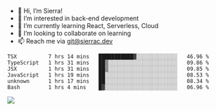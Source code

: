 - 👋 Hi, I’m Sierra!
- 👀 I’m interested in back-end development
- 🌱 I’m currently learning React, Serverless, Cloud
- 💞️ I’m looking to collaborate on learning
- 📫 Reach me via git@sierrac.dev

<!--START_SECTION:waka-->

```text
TSX          7 hrs 14 mins   ███████████▓░░░░░░░░░░░░░   46.96 %
TypeScript   1 hrs 31 mins   ██▒░░░░░░░░░░░░░░░░░░░░░░   09.86 %
JSX          1 hrs 31 mins   ██▒░░░░░░░░░░░░░░░░░░░░░░   09.85 %
JavaScript   1 hrs 19 mins   ██░░░░░░░░░░░░░░░░░░░░░░░   08.53 %
unknown      1 hrs 17 mins   ██░░░░░░░░░░░░░░░░░░░░░░░   08.34 %
Bash         1 hrs 4 mins    █▓░░░░░░░░░░░░░░░░░░░░░░░   06.96 %
```

<!--END_SECTION:waka-->


![](https://hit.yhype.me/github/profile?user_id=7351311)
